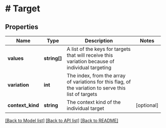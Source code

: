 # # Target

## Properties

Name | Type | Description | Notes
------------ | ------------- | ------------- | -------------
**values** | **string[]** | A list of the keys for targets that will receive this variation because of individual targeting |
**variation** | **int** | The index, from the array of variations for this flag, of the variation to serve this list of targets |
**context_kind** | **string** | The context kind of the individual target | [optional]

[[Back to Model list]](../../README.md#models) [[Back to API list]](../../README.md#endpoints) [[Back to README]](../../README.md)
